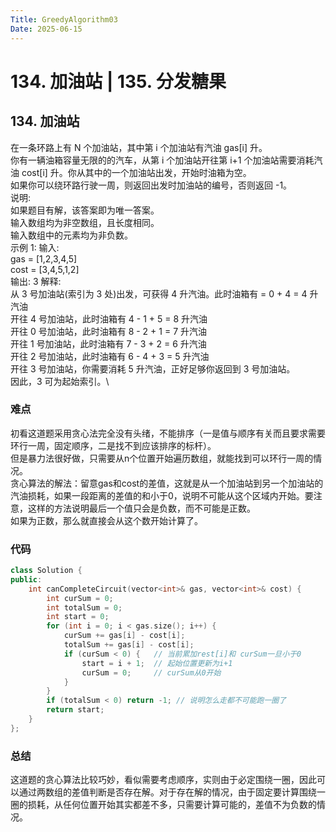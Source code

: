 ```yaml
---
Title: GreedyAlgorithm03
Date: 2025-06-15
---
```

# 134. 加油站 | 135. 分发糖果
## 134. 加油站
在一条环路上有 N 个加油站，其中第 i 个加油站有汽油 gas[i] 升。\
你有一辆油箱容量无限的的汽车，从第 i 个加油站开往第 i+1 个加油站需要消耗汽油 cost[i] 升。你从其中的一个加油站出发，开始时油箱为空。\
如果你可以绕环路行驶一周，则返回出发时加油站的编号，否则返回 -1。\
说明:\
如果题目有解，该答案即为唯一答案。\
输入数组均为非空数组，且长度相同。\
输入数组中的元素均为非负数。\
示例 1: 输入:\
gas = [1,2,3,4,5]\
cost = [3,4,5,1,2]\
输出: 3 解释:\
从 3 号加油站(索引为 3 处)出发，可获得 4 升汽油。此时油箱有 = 0 + 4 = 4 升汽油\
开往 4 号加油站，此时油箱有 4 - 1 + 5 = 8 升汽油\
开往 0 号加油站，此时油箱有 8 - 2 + 1 = 7 升汽油\
开往 1 号加油站，此时油箱有 7 - 3 + 2 = 6 升汽油\
开往 2 号加油站，此时油箱有 6 - 4 + 3 = 5 升汽油\
开往 3 号加油站，你需要消耗 5 升汽油，正好足够你返回到 3 号加油站。\
因此，3 可为起始索引。\
### 难点
初看这道题采用贪心法完全没有头绪，不能排序（一是值与顺序有关而且要求需要环行一周，固定顺序，二是找不到应该排序的标杆）。\
但是暴力法很好做，只需要从n个位置开始遍历数组，就能找到可以环行一周的情况。\
贪心算法的解法：留意gas和cost的差值，这就是从一个加油站到另一个加油站的汽油损耗，如果一段距离的差值的和小于0，说明不可能从这个区域内开始。要注意，这样的方法说明最后一个值只会是负数，而不可能是正数。\
如果为正数，那么就直接会从这个数开始计算了。
### 代码
~~~C++
class Solution {
public:
    int canCompleteCircuit(vector<int>& gas, vector<int>& cost) {
        int curSum = 0;
        int totalSum = 0;
        int start = 0;
        for (int i = 0; i < gas.size(); i++) {
            curSum += gas[i] - cost[i];
            totalSum += gas[i] - cost[i];
            if (curSum < 0) {   // 当前累加rest[i]和 curSum一旦小于0
                start = i + 1;  // 起始位置更新为i+1
                curSum = 0;     // curSum从0开始
            }
        }
        if (totalSum < 0) return -1; // 说明怎么走都不可能跑一圈了
        return start;
    }
};
~~~
### 总结
这道题的贪心算法比较巧妙，看似需要考虑顺序，实则由于必定围绕一圈，因此可以通过两数组的差值判断是否存在解。对于存在解的情况，由于固定要计算围绕一圈的损耗，从任何位置开始其实都差不多，只需要计算可能的，差值不为负数的情况。
